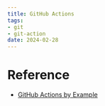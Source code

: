 ```yaml
---
title: GitHub Actions
tags:
- git
- git-action
date: 2024-02-28
---
```


# Reference

* [GitHub Actions by Example](https://www.actionsbyexample.com/)